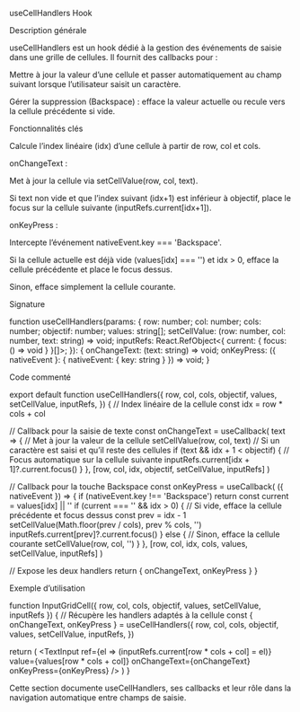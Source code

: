 useCellHandlers Hook

Description générale

useCellHandlers est un hook dédié à la gestion des événements de saisie dans une grille de cellules. Il fournit des callbacks pour :

Mettre à jour la valeur d’une cellule et passer automatiquement au champ suivant lorsque l’utilisateur saisit un caractère.

Gérer la suppression (Backspace) : efface la valeur actuelle ou recule vers la cellule précédente si vide.

Fonctionnalités clés

Calcule l’index linéaire (idx) d’une cellule à partir de row, col et cols.

onChangeText :

Met à jour la cellule via setCellValue(row, col, text).

Si text non vide et que l’index suivant (idx+1) est inférieur à objectif, place le focus sur la cellule suivante (inputRefs.current[idx+1]).

onKeyPress :

Intercepte l’événement nativeEvent.key === 'Backspace'.

Si la cellule actuelle est déjà vide (values[idx] === '') et idx > 0, efface la cellule précédente et place le focus dessus.

Sinon, efface simplement la cellule courante.

Signature

function useCellHandlers(params: {
  row: number;
  col: number;
  cols: number;
  objectif: number;
  values: string[];
  setCellValue: (row: number, col: number, text: string) => void;
  inputRefs: React.RefObject<{ current: { focus: () => void } }[]>;
}): {
  onChangeText: (text: string) => void;
  onKeyPress: ({ nativeEvent }: { nativeEvent: { key: string } }) => void;
}

Code commenté

export default function useCellHandlers({
  row,
  col,
  cols,
  objectif,
  values,
  setCellValue,
  inputRefs,
}) {
  // Index linéaire de la cellule
  const idx = row * cols + col

  // Callback pour la saisie de texte
  const onChangeText = useCallback(
    text => {
      // Met à jour la valeur de la cellule
      setCellValue(row, col, text)
      // Si un caractère est saisi et qu’il reste des cellules
      if (text && idx + 1 < objectif) {
        // Focus automatique sur la cellule suivante
        inputRefs.current[idx + 1]?.current.focus()
      }
    },
    [row, col, idx, objectif, setCellValue, inputRefs]
  )

  // Callback pour la touche Backspace
  const onKeyPress = useCallback(
    ({ nativeEvent }) => {
      if (nativeEvent.key !== 'Backspace') return
      const current = values[idx] || ''
      if (current === '' && idx > 0) {
        // Si vide, efface la cellule précédente et focus dessus
        const prev = idx - 1
        setCellValue(Math.floor(prev / cols), prev % cols, '')
        inputRefs.current[prev]?.current.focus()
      } else {
        // Sinon, efface la cellule courante
        setCellValue(row, col, '')
      }
    },
    [row, col, idx, cols, values, setCellValue, inputRefs]
  )

  // Expose les deux handlers
  return { onChangeText, onKeyPress }
}

Exemple d’utilisation

function InputGridCell({ row, col, cols, objectif, values, setCellValue, inputRefs }) {
  // Récupère les handlers adaptés à la cellule
  const { onChangeText, onKeyPress } = useCellHandlers({
    row,
    col,
    cols,
    objectif,
    values,
    setCellValue,
    inputRefs,
  })

  return (
    <TextInput
      ref={el => (inputRefs.current[row * cols + col] = el)}
      value={values[row * cols + col]}
      onChangeText={onChangeText}
      onKeyPress={onKeyPress}
    />
  )
}

Cette section documente useCellHandlers, ses callbacks et leur rôle dans la navigation automatique entre champs de saisie.